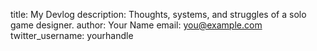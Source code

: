 title: My Devlog
description: Thoughts, systems, and struggles of a solo game designer.
author: Your Name
email: you@example.com
twitter_username: yourhandle